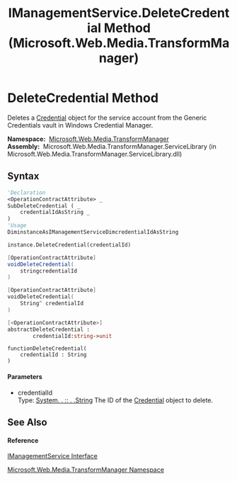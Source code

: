 ﻿---
title: IManagementService.DeleteCredential Method  (Microsoft.Web.Media.TransformManager)
TOCTitle: DeleteCredential Method
ms:assetid: M:Microsoft.Web.Media.TransformManager.IManagementService.DeleteCredential(System.String)
ms:mtpsurl: https://msdn.microsoft.com/en-us/library/microsoft.web.media.transformmanager.imanagementservice.deletecredential(v=VS.90)
ms:contentKeyID: 35520644
ms.date: 06/14/2012
mtps_version: v=VS.90
f1_keywords:
- Microsoft.Web.Media.TransformManager.IManagementService.DeleteCredential
dev_langs:
- CSharp
- JScript
- VB
- FSharp
- c++
api_location:
- Microsoft.Web.Media.TransformManager.ServiceLibrary.dll
api_name:
- Microsoft.Web.Media.TransformManager.IManagementService.DeleteCredential
api_type:
- Managed
topic_type:
- apiref
- kbSyntax
product_family_name: VS
ROBOTS: INDEX,FOLLOW
---

# DeleteCredential Method

Deletes a [Credential](credential-class-microsoft-web-media-transformmanager.md) object for the service account from the Generic Credentials vault in Windows Credential Manager.

**Namespace:**  [Microsoft.Web.Media.TransformManager](microsoft-web-media-transformmanager-namespace.md)  
**Assembly:**  Microsoft.Web.Media.TransformManager.ServiceLibrary (in Microsoft.Web.Media.TransformManager.ServiceLibrary.dll)

## Syntax

``` vb
'Declaration
<OperationContractAttribute> _
SubDeleteCredential ( _
    credentialIdAsString _
)
'Usage
DiminstanceAsIManagementServiceDimcredentialIdAsString

instance.DeleteCredential(credentialId)
```

``` csharp
[OperationContractAttribute]
voidDeleteCredential(
    stringcredentialId
)
```

``` c++
[OperationContractAttribute]
voidDeleteCredential(
    String^ credentialId
)
```

``` fsharp
[<OperationContractAttribute>]
abstractDeleteCredential : 
        credentialId:string->unit
```

``` jscript
functionDeleteCredential(
    credentialId : String
)
```

#### Parameters

  - credentialId  
    Type: [System. . :: . .String](https://msdn.microsoft.com/en-us/library/s1wwdcbf\(v=vs.90\))  
    The ID of the [Credential](credential-class-microsoft-web-media-transformmanager.md) object to delete.  

## See Also

#### Reference

[IManagementService Interface](imanagementservice-interface-microsoft-web-media-transformmanager.md)

[Microsoft.Web.Media.TransformManager Namespace](microsoft-web-media-transformmanager-namespace.md)

